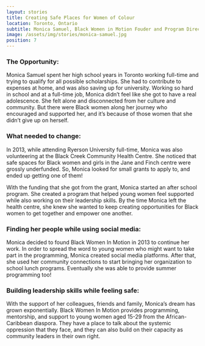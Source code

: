 ```yaml
---
layout: stories
title: Creating Safe Places for Women of Colour
location: Toronto, Ontario
subtitle: Monica Samuel, Black Women in Motion Fouder and Program Director
image: /assets/img/stories/monica-samuel.jpg
position: 7
---
```

### The Opportunity:
Monica Samuel spent her high school years in Toronto working full-time and trying to qualify for all possible scholarships. She had to contribute to expenses at home, and was also saving up for university. Working so hard in school and at a full-time job, Monica didn’t feel like she got to have a real adolescence. She felt alone and disconnected from her culture and community. But there were Black women along her journey who encouraged and supported her, and it’s because of those women that she didn’t give up on herself.

### What needed to change:
In 2013, while attending Ryerson University full-time, Monica was also volunteering at the Black Creek Community Health Centre. She noticed that safe spaces for Black women and girls in the Jane and Finch centre were grossly underfunded. So, Monica looked for small grants to apply to, and ended up getting one of them!

With the funding that she got from the grant, Monica started an after school program. She created a program that helped young women feel supported while also working on their leadership skills. By the time Monica left the health centre, she knew she wanted to keep creating opportunities for Black women to get together and empower one another.

### Finding her people while using social media:
Monica decided to found Black Women In Motion in 2013 to continue her work. In order to spread the word to young women who might want to take part in the programming, Monica created social media platforms. After that, she used her community connections to start bringing her organization to school lunch programs. Eventually she was able to provide summer programming too!

### Building leadership skills while feeling safe:
With the support of her colleagues, friends and family, Monica’s dream has grown exponentially. Black Women In Motion provides programming, mentorship, and support to young women aged 15-29 from the African-Caribbean diaspora. They have a place to talk about the systemic oppression that they face, and they can also build on their capacity as community leaders in their own right.
